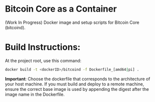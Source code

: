 # Bitcoin Core as a Container
(Work In Progress) Docker image and setup scripts for Bitcoin Core (bitcoind).

# Build Instructions:

At the project root, use this command:
``` bash
docker build -t <dockerID>/bitcoind -f Dockerfile_[amd64|pi] .
```

**Important**: Choose the dockerfile that corresponds to the architecture of your host machine. If you must build and deploy to a remote machine, ensure the correct base image is used by appending the digest after the image name in the Dockerfile.
